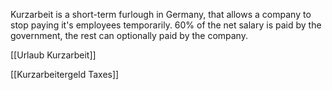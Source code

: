 Kurzarbeit is a short-term furlough in Germany, that allows a company to stop paying it's employees temporarily. 60% of the net salary is paid by the government, the rest can optionally paid by the company.

[[Urlaub Kurzarbeit]]

[[Kurzarbeitergeld Taxes]]



